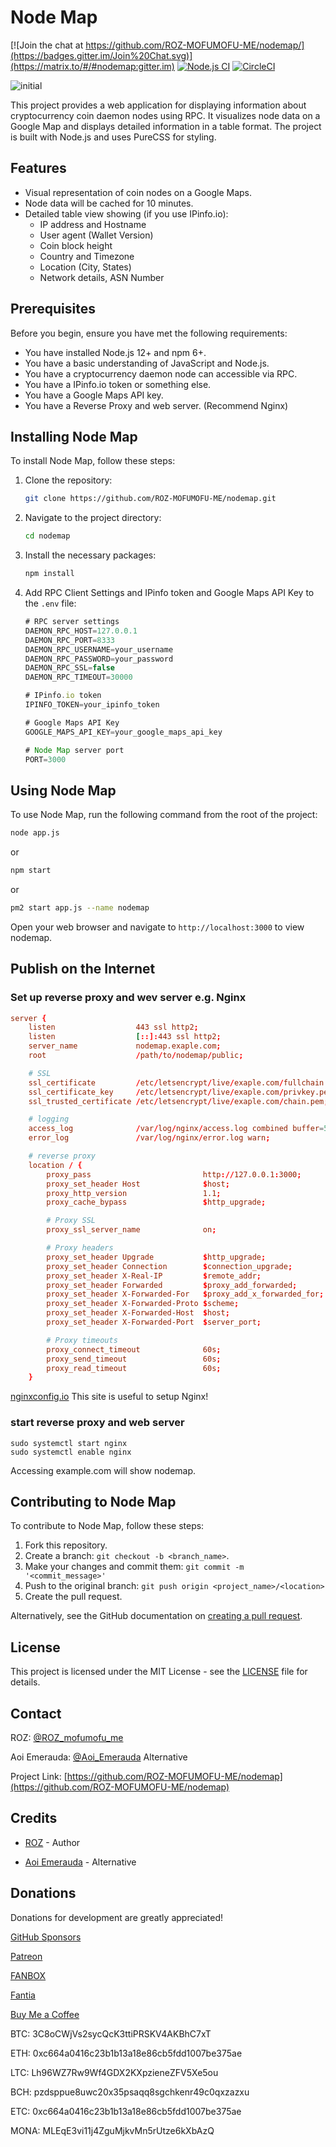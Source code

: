 # Node Map
[![Join the chat at https://github.com/ROZ-MOFUMOFU-ME/nodemap/](https://badges.gitter.im/Join%20Chat.svg)](https://matrix.to/#/#nodemap:gitter.im)
[![Node.js CI](https://github.com/ROZ-MOFUMOFU-ME/nodemap/actions/workflows/node.js.yml/badge.svg)](https://github.com/ROZ-MOFUMOFU-ME/nodemap/actions/workflows/node.js.yml)
[![CircleCI](https://circleci.com/gh/ROZ-MOFUMOFU-ME/nodemap/tree/main.svg?style=svg)](https://circleci.com/gh/ROZ-MOFUMOFU-ME/nodemap/tree/main)

![initial](https://github.com/ROZ-MOFUMOFU-ME/nodemap/assets/35634920/63cfb18c-bf18-4a42-abeb-7c019b7b3aa3)

This project provides a web application for displaying information about cryptocurrency coin daemon nodes using RPC. It visualizes node data on a Google Map and displays detailed information in a table format. The project is built with Node.js and uses PureCSS for styling.

## Features

- Visual representation of coin nodes on a Google Maps.
- Node data will be cached for 10 minutes.
- Detailed table view showing (if you use IPinfo.io):
  - IP address and Hostname
  - User agent (Wallet Version)
  - Coin block height
  - Country and Timezone
  - Location (City, States)
  - Network details, ASN Number

## Prerequisites

Before you begin, ensure you have met the following requirements:
- You have installed Node.js 12+ and npm 6+.
- You have a basic understanding of JavaScript and Node.js.
- You have a cryptocurrency daemon node can accessible via RPC.
- You have a IPinfo.io token or something else.
- You have a Google Maps API key.
- You have a Reverse Proxy and web server. (Recommend Nginx)

## Installing Node Map

To install Node Map, follow these steps:

1. Clone the repository:
   ```bash
   git clone https://github.com/ROZ-MOFUMOFU-ME/nodemap.git
   ```
2. Navigate to the project directory:
   ```bash
   cd nodemap
   ```
3. Install the necessary packages:
   ```bash
   npm install
   ```
4. Add RPC Client Settings and IPinfo token and Google Maps API Key to the `.env` file:
   ```app.js
   # RPC server settings
   DAEMON_RPC_HOST=127.0.0.1
   DAEMON_RPC_PORT=8333
   DAEMON_RPC_USERNAME=your_username
   DAEMON_RPC_PASSWORD=your_password
   DAEMON_RPC_SSL=false
   DAEMON_RPC_TIMEOUT=30000

   # IPinfo.io token
   IPINFO_TOKEN=your_ipinfo_token
   
   # Google Maps API Key
   GOOGLE_MAPS_API_KEY=your_google_maps_api_key

   # Node Map server port
   PORT=3000
   ```
   
## Using Node Map

To use Node Map, run the following command from the root of the project:
  ```bash
  node app.js
  ```
or
  ```bash
  npm start
  ```
or
  ```bash
  pm2 start app.js --name nodemap
  ```

Open your web browser and navigate to `http://localhost:3000` to view nodemap.

## Publish on the Internet

### Set up reverse proxy and wev server e.g. Nginx
   ```nginx.conf
   server {
       listen                  443 ssl http2;
       listen                  [::]:443 ssl http2;
       server_name             nodemap.exaple.com;
       root                    /path/to/nodemap/public;

       # SSL
       ssl_certificate         /etc/letsencrypt/live/exaple.com/fullchain.pem;
       ssl_certificate_key     /etc/letsencrypt/live/exaple.com/privkey.pem;
       ssl_trusted_certificate /etc/letsencrypt/live/exaple.com/chain.pem;

       # logging
       access_log              /var/log/nginx/access.log combined buffer=512k flush=1m;
       error_log               /var/log/nginx/error.log warn;

       # reverse proxy
       location / {
           proxy_pass                         http://127.0.0.1:3000;
           proxy_set_header Host              $host;
           proxy_http_version                 1.1;
           proxy_cache_bypass                 $http_upgrade;

           # Proxy SSL
           proxy_ssl_server_name              on;

           # Proxy headers
           proxy_set_header Upgrade           $http_upgrade;
           proxy_set_header Connection        $connection_upgrade;
           proxy_set_header X-Real-IP         $remote_addr;
           proxy_set_header Forwarded         $proxy_add_forwarded;
           proxy_set_header X-Forwarded-For   $proxy_add_x_forwarded_for;
           proxy_set_header X-Forwarded-Proto $scheme;
           proxy_set_header X-Forwarded-Host  $host;
           proxy_set_header X-Forwarded-Port  $server_port;

           # Proxy timeouts
           proxy_connect_timeout              60s;
           proxy_send_timeout                 60s;
           proxy_read_timeout                 60s;
       }      
   ```
[nginxconfig.io](https://www.digitalocean.com/community/tools/nginx) This site is useful to setup Nginx!

### start reverse proxy and web server
   ```
   sudo systemctl start nginx
   sudo systemctl enable nginx
   ```
Accessing example.com will show nodemap.

## Contributing to Node Map

To contribute to Node Map, follow these steps:

1. Fork this repository.
2. Create a branch: `git checkout -b <branch_name>`.
3. Make your changes and commit them: `git commit -m '<commit_message>'`
4. Push to the original branch: `git push origin <project_name>/<location>`
5. Create the pull request.

Alternatively, see the GitHub documentation on [creating a pull request](https://help.github.com/articles/creating-a-pull-request/).

## License

This project is licensed under the MIT License - see the [LICENSE](https://github.com/ROZ-MOFUMOFU-ME/nodemap/blob/main/LICENSE) file for details.

## Contact

ROZ: [@ROZ_mofumofu_me](https://twitter.com/ROZ_mofumofu_me)

Aoi Emerauda: [@Aoi_Emerauda](https://twitter.com/Aoi_Emerauda) Alternative

Project Link: [https://github.com/ROZ-MOFUMOFU-ME/nodemap](https://github.com/ROZ-MOFUMOFU-ME/nodemap)

## Credits

* [ROZ](https://github.com/ROZ-MOFUMOFU-ME) - Author

* [Aoi Emerauda](https://github.com/emerauda) - Alternative

## Donations

Donations for development are greatly appreciated!

[GitHub Sponsors](https://github.com/sponsors/ROZ-MOFUMOFU-ME)

[Patreon](https://patreon.com/emerauda)

[FANBOX](https://emerauda.fanbox.cc/)

[Fantia](https://fantia.jp/emerauda)

[Buy Me a Coffee](https://buymeacoffee.com/emerauda)

BTC: 3C8oCWjVs2sycQcK3ttiPRSKV4AKBhC7xT

ETH: 0xc664a0416c23b1b13a18e86cb5fdd1007be375ae

LTC: Lh96WZ7Rw9Wf4GDX2KXpzieneZFV5Xe5ou

BCH: pzdsppue8uwc20x35psaqq8sgchkenr49c0qxzazxu

ETC: 0xc664a0416c23b1b13a18e86cb5fdd1007be375ae

MONA: MLEqE3vi11j4ZguMjkvMn5rUtze6kXbAzQ

